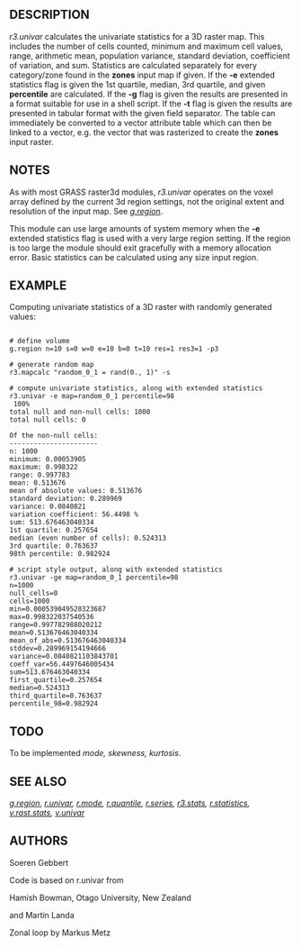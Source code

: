 
## DESCRIPTION

*r3.univar* calculates the univariate statistics for a 3D raster map.
This includes the number of cells counted, minimum and maximum cell values,
range, arithmetic mean, population variance, standard deviation,
coefficient of variation, and sum. Statistics are calculated separately for every
category/zone found in the **zones** input map if given.
If the **-e** extended statistics flag is given the 1st quartile, median,
3rd quartile, and given **percentile** are calculated.
If the **-g** flag is given the results are presented in a format suitable
for use in a shell script.
If the **-t** flag is given the results are presented in tabular format
with the given field separator. The table can immediately be converted to a
vector attribute table which can then be linked to a vector, e.g. the vector
that was rasterized to create the **zones** input raster.

## NOTES

As with most GRASS raster3d modules, *r3.univar* operates on the voxel
array defined by the current 3d region settings, not the original extent and
resolution of the input map. See *[g.region](g.region.html)*.

This module can use large amounts of system memory when the **-e**
extended statistics flag is used with a very large region setting. If the
region is too large the module should exit gracefully with a memory allocation
error. Basic statistics can be calculated using any size input region.

## EXAMPLE

Computing univariate statistics of a 3D raster with randomly generated values:

```

# define volume
g.region n=10 s=0 w=0 e=10 b=0 t=10 res=1 res3=1 -p3

# generate random map
r3.mapcalc "random_0_1 = rand(0., 1)" -s

# compute univariate statistics, along with extended statistics
r3.univar -e map=random_0_1 percentile=98
 100%
total null and non-null cells: 1000
total null cells: 0

Of the non-null cells:
----------------------
n: 1000
minimum: 0.00053905
maximum: 0.998322
range: 0.997783
mean: 0.513676
mean of absolute values: 0.513676
standard deviation: 0.289969
variance: 0.0840821
variation coefficient: 56.4498 %
sum: 513.676463040334
1st quartile: 0.257654
median (even number of cells): 0.524313
3rd quartile: 0.763637
98th percentile: 0.982924

# script style output, along with extended statistics
r3.univar -ge map=random_0_1 percentile=98
n=1000
null_cells=0
cells=1000
min=0.000539049520323687
max=0.998322037540536
range=0.997782988020212
mean=0.513676463040334
mean_of_abs=0.513676463040334
stddev=0.289969154194666
variance=0.0840821103843701
coeff_var=56.4497646005434
sum=513.676463040334
first_quartile=0.257654
median=0.524313
third_quartile=0.763637
percentile_98=0.982924

```

## TODO

To be implemented *mode, skewness, kurtosis*.

## SEE ALSO

*[g.region](g.region.html),
[r.univar](r.univar.html),
[r.mode](r.mode.html),
[r.quantile](r.quantile.html),
[r.series](r.series.html),
[r3.stats](r3.stats.html),
[r.statistics](r.statistics.html),
[v.rast.stats](v.rast.stats.html),
[v.univar](v.univar.html)*

## AUTHORS

Soeren Gebbert

Code is based on r.univar from

Hamish Bowman, Otago University, New Zealand

and Martin Landa

Zonal loop by Markus Metz
